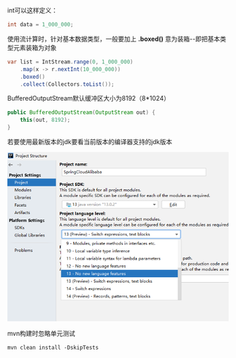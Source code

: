 int可以这样定义：

```java
int data = 1_000_000;
```

使用流计算时，针对基本数据类型，一般要加上 **.boxed()** 意为装箱--即把基本类型元素装箱为对象

```java
var list = IntStream.range(0, 1_000_000)
    .map(x -> r.nextInt(10_000_000))
    .boxed()
    .collect(Collectors.toList());
```

BufferedOutputStream默认缓冲区大小为8192（8*1024）

```java
public BufferedOutputStream(OutputStream out) {
    this(out, 8192);
}
```

若要使用最新版本的jdk要看当前版本的编译器支持的jdk版本

![](pictures\当前idea支持的jdk版本.png)

mvn构建时忽略单元测试

```
mvn clean install -DskipTests
```

